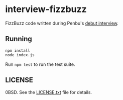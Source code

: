 # interview-fizzbuzz

FizzBuzz code written during Penbu's [debut interview](https://www.youtube.com/watch?v=eYI0vR8Iygc?t=33m17s).

## Running

```
npm install
node index.js
```

Run `npm test` to run the test suite.

## LICENSE

0BSD. See the [LICENSE.txt][] file for details.

[LICENSE.txt]: ./LICENSE.txt
